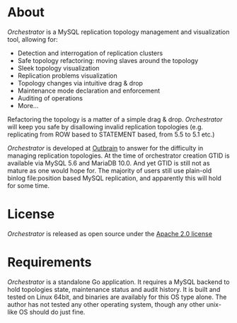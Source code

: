 # About

_Orchestrator_ is a MySQL replication topology management and visualization tool, allowing for:

* Detection and interrogation of replication clusters
* Safe topology refactoring: moving slaves around the topology
* Sleek topology visualization
* Replication problems visualization
* Topology changes via intuitive drag & drop
* Maintenance mode declaration and enforcement
* Auditing of operations
* More...

Refactoring the topology is a matter of a simple drag & drop. _Orchestrator_ will keep you safe by disallowing invalid replication topologies (e.g. replicating from ROW based to STATEMENT based, from 5.5 to 5.1 etc.)

_Orchestrator_ is developed at [Outbrain](http://www.outbrain.com/) to answer for the difficulty in managing replication topologies. At the time of orchestrator creation GTID is available via MySQL 5.6 and MariaDB 10.0. And yet GTID is still not as mature as one would hope for. The majority of users still use plain-old binlog file:position based MySQL replication, and apparently this will hold for some time. 

# License
_Orchestrator_ is released as open source under the [Apache 2.0 license](http://www.apache.org/licenses/LICENSE-2.0)

# Requirements
_Orchestrator_ is a standalone Go application. It requires a MySQL backend to hold topologies state, maintenance status and audit history. It is built and tested on Linux 64bit, and binaries are availably for this OS type alone. The author has not tested any other operating system, though any other unix-like OS should do just fine.

